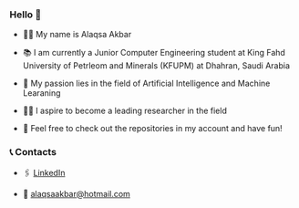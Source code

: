 ### Hello 👋
- 👦🏻 My name is Alaqsa Akbar

- 📚 I am currently a Junior Computer Engineering student at King Fahd University of Petrleom and Minerals (KFUPM) at Dhahran, Saudi Arabia

- 🤖 My passion lies in the field of Artificial Intelligence and Machine Learaning

- 🧑‍🔬 I aspire to become a leading researcher in the field

- 🎉 Feel free to check out the repositories in my account and have fun!

### 📞 Contacts
- 🖇️ [LinkedIn](https://www.linkedin.com/in/alaqsa-akbar-89a7aa2a8/)

- 📧 [alaqsaakbar\@hotmail.com](mailto:alaqsaakbar@hotmail.com?)

<!--
**alaqsa-akbar/alaqsa-akbar** is a ✨ _special_ ✨ repository because its `README.md` (this file) appears on your GitHub profile.

Here are some ideas to get you started:

- 🔭 I’m currently working on ...
- 🌱 I’m currently learning ...
- 👯 I’m looking to collaborate on ...
- 🤔 I’m looking for help with ...
- 💬 Ask me about ...
- 📫 How to reach me: ...
- 😄 Pronouns: ...
- ⚡ Fun fact: ...
-->
